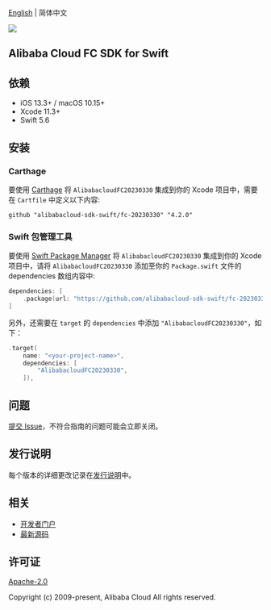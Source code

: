 [English](README.md) | 简体中文

![](https://aliyunsdk-pages.alicdn.com/icons/AlibabaCloud.svg)

## Alibaba Cloud FC SDK for Swift

## 依赖

- iOS 13.3+ / macOS 10.15+
- Xcode 11.3+
- Swift 5.6

## 安装

### Carthage

要使用 [Carthage](https://github.com/Carthage/Carthage) 将 `AlibabacloudFC20230330` 集成到你的 Xcode 项目中，需要在 `Cartfile` 中定义以下内容:

```ogdl
github "alibabacloud-sdk-swift/fc-20230330" "4.2.0"
```

### Swift 包管理工具

要使用 [Swift Package Manager](https://swift.org/package-manager/) 将 `AlibabacloudFC20230330` 集成到你的 Xcode 项目中，请将 `AlibabacloudFC20230330` 添加至你的 `Package.swift` 文件的 dependencies 数组内容中:

```swift
dependencies: [
    .package(url: "https://github.com/alibabacloud-sdk-swift/fc-20230330.git", from: "4.2.0")
]
```

另外，还需要在 `target` 的 `dependencies` 中添加 `"AlibabacloudFC20230330"`，如下：

```swift
.target(
    name: "<your-project-name>",
    dependencies: [
        "AlibabacloudFC20230330",
    ]),
```

## 问题

[提交 Issue](https://github.com/alibabacloud-sdk-swift/fc-20230330/issues/new)，不符合指南的问题可能会立即关闭。

## 发行说明

每个版本的详细更改记录在[发行说明](./ChangeLog.txt)中。

## 相关

* [开发者门户](https://next.api.aliyun.com/home)
* [最新源码](https://github.com/alibabacloud-sdk-swift/fc-20230330)

## 许可证

[Apache-2.0](http://www.apache.org/licenses/LICENSE-2.0)

Copyright (c) 2009-present, Alibaba Cloud All rights reserved.
